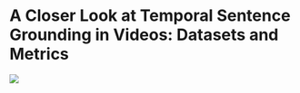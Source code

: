 # A Closer Look at Temporal Sentence Grounding in Videos: Datasets and Metrics


![](https://github.com/yytzsy/grounding_changing_distribution/blob/main/statistics.jpg)
